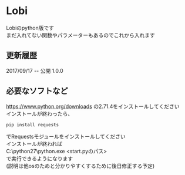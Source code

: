 # Lobi
Lobiのpython版です</br>
まだ入れてない関数やパラメーターもあるのでこれから入れます

## 更新履歴

2017/09/17 -- 公開 1.0.0

## 必要なソフトなど

https://www.python.org/downloads の2.71.4をインストールしてください</br>
インストールが終わったら、</br>

`pip install requests`

でRequestsモジュールをインストールしてください</br>
インストールが終われば</br>
C:\python27\python.exe <start.pyのパス></br>
で実行できるようになります</br>
(説明は他osのためと分かりやすくするために後日修正する予定)</br>
